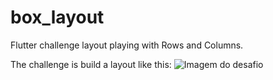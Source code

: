 # box_layout

Flutter challenge layout playing with Rows and Columns.

The challenge is build a layout like this:
![Imagem do desafio](https://i.imgur.com/6IzSN36.png)
